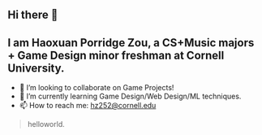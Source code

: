 ## Hi there 👋
## I am Haoxuan Porridge Zou, a CS+Music majors + Game Design minor freshman at Cornell University.


- 👯 I’m looking to collaborate on Game Projects!
- 🌱 I’m currently learning Game Design/Web Design/ML techniques.
- 📫 How to reach me: hz252@cornell.edu 
>helloworld.

<!--
**PORRIDGE-ZOU/PORRIDGE-ZOU** is a ✨ _special_ ✨ repository because its `README.md` (this file) appears on your GitHub profile.

Here are some ideas to get you started:

- 🔭 I’m currently working on ...
- 🌱 I’m currently learning ...


- 💬 Ask me about ...

- 😄 Pronouns: ...
- ⚡ Fun fact: ...
-->
